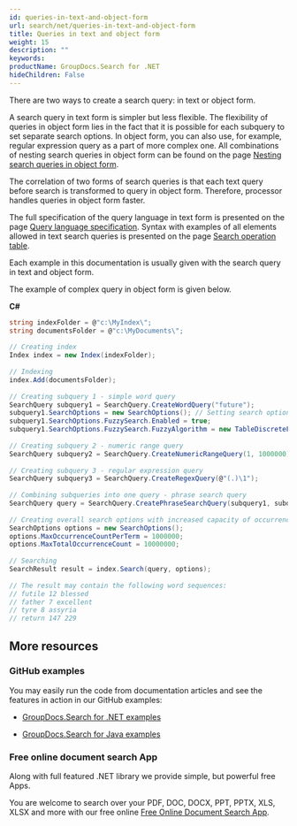 ```yaml
---
id: queries-in-text-and-object-form
url: search/net/queries-in-text-and-object-form
title: Queries in text and object form
weight: 15
description: ""
keywords: 
productName: GroupDocs.Search for .NET
hideChildren: False
---
```

There are two ways to create a search query: in text or object form.

A search query in text form is simpler but less flexible. The flexibility of queries in object form lies in the fact that it is possible for each subquery to set separate search options. In object form, you can also use, for example, regular expression query as a part of more complex one. All combinations of nesting search queries in object form can be found on the page [Nesting search queries in object form](Nesting%2Bsearch%2Bqueries%2Bin%2Bobject%2Bform.html).

The correlation of two forms of search queries is that each text query before search is transformed to query in object form. Therefore, processor handles queries in object form faster.

The full specification of the query language in text form is presented on the page [Query language specification](Query%2Blanguage%2Bspecification.html). Syntax with examples of all elements allowed in text search queries is presented on the page [Search operation table](Search%2Boperation%2Btable.html).

Each example in this documentation is usually given with the search query in text and object form.

The example of complex query in object form is given below.

**C#**

```csharp
string indexFolder = @"c:\MyIndex\";
string documentsFolder = @"c:\MyDocuments\";
 
// Creating index
Index index = new Index(indexFolder);
 
// Indexing
index.Add(documentsFolder);
 
// Creating subquery 1 - simple word query
SearchQuery subquery1 = SearchQuery.CreateWordQuery("future");
subquery1.SearchOptions = new SearchOptions(); // Setting search options only for subquery 1
subquery1.SearchOptions.FuzzySearch.Enabled = true;
subquery1.SearchOptions.FuzzySearch.FuzzyAlgorithm = new TableDiscreteFunction(3); // The maximum number of differences is 3
 
// Creating subquery 2 - numeric range query
SearchQuery subquery2 = SearchQuery.CreateNumericRangeQuery(1, 1000000);
 
// Creating subquery 3 - regular expression query 
SearchQuery subquery3 = SearchQuery.CreateRegexQuery(@"(.)\1");
 
// Combining subqueries into one query - phrase search query
SearchQuery query = SearchQuery.CreatePhraseSearchQuery(subquery1, subquery2, subquery3);
 
// Creating overall search options with increased capacity of occurrences
SearchOptions options = new SearchOptions();
options.MaxOccurrenceCountPerTerm = 1000000;
options.MaxTotalOccurrenceCount = 10000000;
 
// Searching
SearchResult result = index.Search(query, options);
 
// The result may contain the following word sequences:
// futile 12 blessed
// father 7 excellent
// tyre 8 assyria
// return 147 229
```

## More resources

### GitHub examples

You may easily run the code from documentation articles and see the features in action in our GitHub examples:

*   [GroupDocs.Search for .NET examples](https://github.com/groupdocs-search/GroupDocs.Search-for-.NET)
    
*   [GroupDocs.Search for Java examples](https://github.com/groupdocs-search/GroupDocs.Search-for-Java)
    

### Free online document search App

Along with full featured .NET library we provide simple, but powerful free Apps.

You are welcome to search over your PDF, DOC, DOCX, PPT, PPTX, XLS, XLSX and more with our free online [Free Online Document Search App](https://products.groupdocs.app/search).
